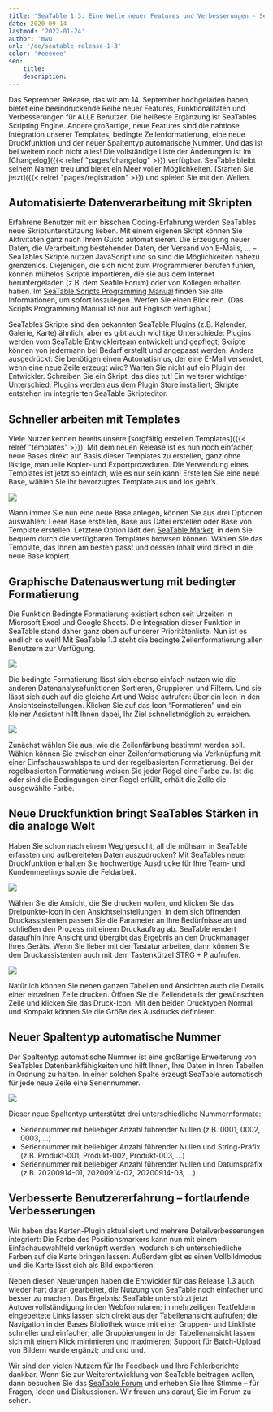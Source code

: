 ```yaml
---
title: 'SeaTable 1.3: Eine Welle neuer Features und Verbesserungen - SeaTable'
date: 2020-09-14
lastmod: '2022-01-24'
author: 'mwu'
url: '/de/seatable-release-1-3'
color: '#eeeeee'
seo:
    title:
    description:
---
```


Das September Release, das wir am 14. September hochgeladen haben, bietet eine beeindruckende Reihe neuer Features, Funktionalitäten und Verbesserungen für ALLE Benutzer. Die heißeste Ergänzung ist SeaTables Scripting Engine. Andere großartige, neue Features sind die nahtlose Integration unserer Templates, bedingte Zeilenformatierung, eine neue Druckfunktion und der neuer Spaltentyp automatische Nummer. Und das ist bei weitem noch nicht alles! Die vollständige Liste der Änderungen ist im [Changelog]({{< relref "pages/changelog" >}}) verfügbar. SeaTable bleibt seinem Namen treu und bietet ein Meer voller Möglichkeiten. [Starten Sie jetzt]({{< relref "pages/registration" >}}) und spielen Sie mit den Wellen.

## Automatisierte Datenverarbeitung mit Skripten

Erfahrene Benutzer mit ein bisschen Coding-Erfahrung werden SeaTables neue Skriptunterstützung lieben. Mit einem eigenen Skript können Sie Aktivitäten ganz nach Ihrem Gusto automatisieren. Die Erzeugung neuer Daten, die Verarbeitung bestehender Daten, der Versand von E-Mails, … – SeaTables Skripte nutzen JavaScript und so sind die Möglichkeiten nahezu grenzenlos. Diejenigen, die sich nicht zum Programmierer berufen fühlen, können mühelos Skripte importieren, die sie aus dem Internet heruntergeladen (z.B. dem Seafile Forum) oder von Kollegen erhalten haben. Im [SeaTable Scripts Programming Manual](https://seatable.github.io/seatable-scripts/) finden Sie alle Informationen, um sofort loszulegen. Werfen Sie einen Blick rein. (Das Scripts Programming Manual ist nur auf Englisch verfügbar.)

SeaTables Skripte sind den bekannten SeaTable Plugins (z.B. Kalender, Galerie, Karte) ähnlich, aber es gibt auch wichtige Unterschiede: Plugins werden vom SeaTable Entwicklerteam entwickelt und gepflegt; Skripte können von jedermann bei Bedarf erstellt und angepasst werden. Anders ausgedrückt: Sie benötigen einen Automatismus, der eine E-Mail versendet, wenn eine neue Zeile erzeugt wird? Warten Sie nicht auf ein Plugin der Entwickler. Schreiben Sie ein Skript, das dies tut! Ein weiterer wichtiger Unterschied: Plugins werden aus dem Plugin Store installiert; Skripte entstehen im integrierten SeaTable Skripteditor.

## Schneller arbeiten mit Templates

Viele Nutzer kennen bereits unsere [sorgfältig erstellen Templates]({{< relref "templates" >}}). Mit dem neuen Release ist es nun noch einfacher, neue Bases direkt auf Basis dieser Templates zu erstellen, ganz ohne lästige, manuelle Kopier- und Exportprozeduren. Die Verwendung eines Templates ist jetzt so einfach, wie es nur sein kann! Erstellen Sie eine neue Base, wählen Sie Ihr bevorzugtes Template aus und los geht’s.

![](create-from-template.png)

Wann immer Sie nun eine neue Base anlegen, können Sie aus drei Optionen auswählen: Leere Base erstellen, Base aus Datei erstellen oder Base von Template erstellen. Letztere Option lädt den [SeaTable Market](https://market.seatable.io), in dem Sie bequem durch die verfügbaren Templates browsen können. Wählen Sie das Template, das Ihnen am besten passt und dessen Inhalt wird direkt in die neue Base kopiert.

## Graphische Datenauswertung mit bedingter Formatierung

Die Funktion Bedingte Formatierung existiert schon seit Urzeiten in Microsoft Excel und Google Sheets. Die Integration dieser Funktion in SeaTable stand daher ganz oben auf unserer Prioritätenliste. Nun ist es endlich so weit! Mit SeaTable 1.3 steht die bedingte Zeilenformatierung allen Benutzern zur Verfügung.

![](row-color-non-modal.png)

Die bedingte Formatierung lässt sich ebenso einfach nutzen wie die anderen Datenanalysefunktionen Sortieren, Gruppieren und Filtern. Und sie lässt sich auch auf die gleiche Art und Weise aufrufen: über ein Icon in den Ansichtseinstellungen. Klicken Sie auf das Icon “Formatieren” und ein kleiner Assistent hilft Ihnen dabei, Ihr Ziel schnellstmöglich zu erreichen.

![](row-color.png)

Zunächst wählen Sie aus, wie die Zeilenfärbung bestimmt werden soll. Wählen können Sie zwischen einer Zeilenformatierung via Verknüpfung mit einer Einfachauswahlspalte und der regelbasierten Formatierung. Bei der regelbasierten Formatierung weisen Sie jeder Regel eine Farbe zu. Ist die oder sind die Bedingungen einer Regel erfüllt, erhält die Zelle die ausgewählte Farbe.

## Neue Druckfunktion bringt SeaTables Stärken in die analoge Welt

Haben Sie schon nach einem Weg gesucht, all die mühsam in SeaTable erfassten und aufbereiteten Daten auszudrucken? Mit SeaTables neuer Druckfunktion erhalten Sie hochwertige Ausdrucke für Ihre Team- und Kundenmeetings sowie die Feldarbeit.

![](print-settings.png)

Wählen Sie die Ansicht, die Sie drucken wollen, und klicken Sie das Dreipunkte-Icon in den Ansichtseinstellungen. In dem sich öffnenden Druckassistenten passen Sie die Parameter an Ihre Bedürfnisse an und schließen den Prozess mit einem Druckauftrag ab. SeaTable rendert daraufhin Ihre Ansicht und übergibt das Ergebnis an den Druckmanager Ihres Geräts. Wenn Sie lieber mit der Tastatur arbeiten, dann können Sie den Druckassistenten auch mit dem Tastenkürzel STRG + P aufrufen.

![](compact-row-detail.png)

Natürlich können Sie neben ganzen Tabellen und Ansichten auch die Details einer einzelnen Zeile drucken. Öffnen Sie die Zeilendetails der gewünschten Zeile und klicken Sie das Druck-Icon. Mit den beiden Drucktypen Normal und Kompakt können Sie die Größe des Ausdrucks definieren.

## Neuer Spaltentyp automatische Nummer

Der Spaltentyp automatische Nummer ist eine großartige Erweiterung von SeaTables Datenbankfähigkeiten und hilft Ihnen, Ihre Daten in Ihren Tabellen in Ordnung zu halten. In einer solchen Spalte erzeugt SeaTable automatisch für jede neue Zeile eine Seriennummer.

![](auto-number.png)

Dieser neue Spaltentyp unterstützt drei unterschiedliche Nummernformate:

- Seriennummer mit beliebiger Anzahl führender Nullen (z.B. 0001, 0002, 0003, …)
- Seriennummer mit beliebiger Anzahl führender Nullen und String-Präfix (z.B. Produkt-001, Produkt-002, Produkt-003, …)
- Seriennummer mit beliebiger Anzahl führender Nullen und Datumspräfix (z.B. 20200914-01, 20200914-02, 20200914-03, …)

## Verbesserte Benutzererfahrung – fortlaufende Verbesserungen

Wir haben das Karten-Plugin aktualisiert und mehrere Detailverbesserungen integriert: Die Farbe des Positionsmarkers kann nun mit einem Einfachauswahlfeld verknüpft werden, wodurch sich unterschiedliche Farben auf die Karte bringen lassen. Außerdem gibt es einen Vollbildmodus und die Karte lässt sich als Bild exportieren.

Neben diesen Neuerungen haben die Entwickler für das Release 1.3 auch wieder hart daran gearbeitet, die Nutzung von SeaTable noch einfacher und besser zu machen. Das Ergebnis: SeaTable unterstützt jetzt Autovervollständigung in den Webformularen; in mehrzeiligen Textfeldern eingebettete Links lassen sich direkt aus der Tabellenansicht aufrufen; die Navigation in der Bases Bibliothek wurde mit einer Gruppen- und Linkliste schneller und einfacher; alle Gruppierungen in der Tabellenansicht lassen sich mit einem Klick minimieren und maximieren; Support für Batch-Upload von Bildern wurde ergänzt; und und und.

Wir sind den vielen Nutzern für Ihr Feedback und Ihre Fehlerberichte dankbar. Wenn Sie zur Weiterentwicklung von SeaTable beitragen wollen, dann besuchen Sie das [SeaTable Forum](https://forum.seatable.com) und erheben Sie Ihre Stimme – für Fragen, Ideen und Diskussionen. Wir freuen uns darauf, Sie im Forum zu sehen.
